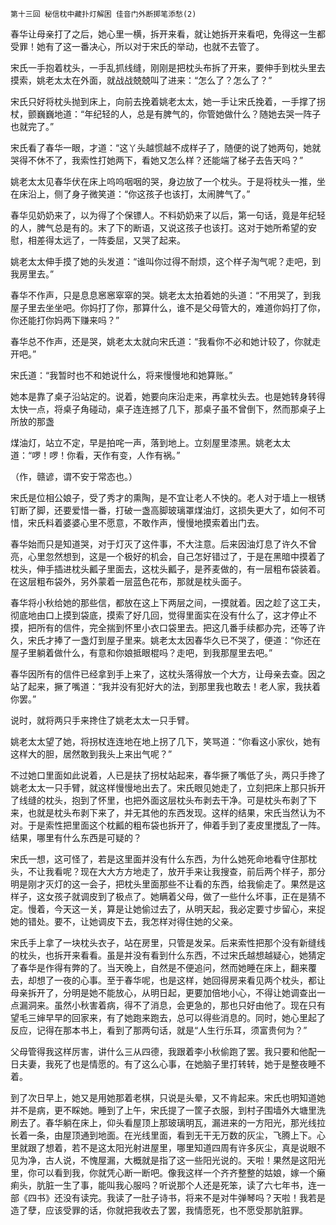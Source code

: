     第十三回 秘信枕中藏扑灯解困 佳音门外断掷笔添愁(2) 

   春华让母亲打了之后，她心里一横，拆开来看，就让她拆开来看吧，免得这一生都受罪！她有了这一番决心，所以对于宋氏的举动，也就不去管了。

   宋氏一手抱着枕头，一手乱抓线缝，刚刚是把枕头布拆了开来，要伸手到枕头里去摸索，姚老太太在外面，就战战兢兢叫了进来：“怎么了？怎么了？”

   宋氏只好将枕头抛到床上，向前去挽着姚老太太，她一手让宋氏挽着，一手撑了拐杖，颤巍巍地道：“年纪轻的人，总是有脾气的，你管她做什么？随她去哭一阵子也就完了。”

   宋氏看了春华一眼，才道：“这丫头越惯越不成样子了，随便的说了她两句，她就哭得不休不了，我索性打她两下，看她又怎么样？还能端了梯子去告天吗？”

   姚老太太见春华伏在床上呜呜咽咽的哭，身边放了一个枕头。于是将枕头一推，坐在床沿上，侧了身子微笑道：“你这孩子也该打，太闹脾气了。”

   春华见奶奶来了，以为得了个保镖人。不料奶奶来了以后，第一句话，竟是年纪轻的人，脾气总是有的。末了下的断语，又说这孩子也该打。这对于她所希望的安慰，相差得太远了，一阵委屈，又哭了起来。

   姚老太太伸手摸了她的头发道：“谁叫你过得不耐烦，这个样子淘气呢？走吧，到我房里去。”

   春华不作声，只是息息窸窸窣窣的哭。姚老太太拍着她的头道：“不用哭了，到我屋子里去坐坐吧。你妈打了你，那算什么，谁不是父母管大的，难道你妈打了你，你还能打你妈两下赚来吗？”

   春华总不作声，还是哭，姚老太太就向宋氏道：“我看你不必和她计较了，你就走开吧。”

   宋氏道：“我暂时也不和她说什么，将来慢慢地和她算账。”

   她本是靠了桌子沿站定的。说着，她要向床沿走来，再拿枕头去。也是她转身转得太快一点，将桌子角碰动，桌子连连撼了几下，那桌子虽不曾倒下，然而那桌子上所放的那盏

   煤油灯，站立不定，早是拍咤一声，落到地上。立刻屋里漆黑。姚老太太道：“啰！啰！你看，天作有变，人作有祸。”

   （作，赣谚，谓不安于常态也。）

   宋氏是位相公娘子，受了秀才的熏陶，是不宜让老人不快的。老人对于墙上一根锈钉断了脚，还要爱惜一番，打破一盏高脚玻璃罩煤油灯，这损失更大了，如何不可惜，宋氏料着婆婆心里不愿意，不敢作声，慢慢地摸索着出门去。

   春华始而只是知道哭，对于灯灭了这件事，不大注意。后来因油灯息了许久不曾亮，心里忽然想到，这是一个极好的机会，自己怎好错过了，于是在黑暗中摸着了枕头，伸手插进枕头瓤子里面去，这枕头瓤子，是荞麦做的，有一层粗布袋装着。在这层粗布袋外，另外蒙着一层蓝色花布，那就是枕头面子。

   春华将小秋给她的那些信，都放在这上下两层之间，一摸就着。因之趁了这工夫，彻底地由口上摸到袋底，摸索了好几回，觉得里面实在没有什么了，这才停止不摸，把所有的信件，完全揣到怀里小衣口袋里去。把这几番手续都办完，还等了许久，宋氏才捧了一盏灯到屋子里来。姚老太太因春华久已不哭了，便道：“你还在屋子里躺着做什么，有意和你娘抵眼棍吗？走吧，到我那屋里去吧。”

   春华因所有的信件已经拿到手上来了，这枕头落得放一个大方，让母亲去查。因之站了起来，撅了嘴道：“我并没有犯好大的法，到那里我也敢去！老人家，我扶着你罢。”

   说时，就将两只手来搀住了姚老太太一只手臂。

   姚老太太望了她，将拐杖连连地在地上拐了几下，笑骂道：“你看这小家伙，她有这样大的胆，居然敢到我头上来出气呢？”

   不过她口里面如此说着，人已是扶了拐杖站起来，春华撅了嘴低了头，两只手搀了姚老太太一只手臂，就这样慢慢地出去了。宋氏眼见她走了，立刻把床上那只拆开了线缝的枕头，抱到了怀里，也把外面这层枕头布剥去干净。可是枕头布剥了下来，也就是枕头布剥下来了，并无其他的东西发现。这样的结果，宋氏当然认为不对。于是索性把里面这个枕瓤的粗布袋也拆开了，伸着手到了麦皮里搅乱了一阵。结果，哪里有什么东西是可疑的？

   宋氏一想，这可怪了，若是这里面并没有什么东西，为什么她死命地看守住那枕头，不让我看呢？现在大大方方地走了，放开手来让我搜查，前后两个样子，那分明是刚才灭灯的这一会子，把枕头里面那些不让看的东西，给我偷走了。果然是这样子，这女孩子就调皮到了极点了。她瞒着父母，做了一些什么坏事，正在是猜不定。慢着，今天这一关，算是让她偷过去了，从明天起，我必定要寸步留心，来捉她的错处。要不，让她调皮下去，我怎样对得住她的父亲。

   宋氏手上拿了一块枕头衣子，站在房里，只管是发呆。后来索性把那个没有新缝线的枕头，也拆开来看看。虽是并没有看到什么东西，不过宋氏越想越疑心，她猜定了春华是作得有弊的了。当天晚上，自然是不便追问，然而她睡在床上，翻来覆去，却想了一夜的心事。至于春华呢，也是这样，她回得房来看见两个枕头，都让母亲拆开了，分明是她不能放心，从明日起，更要加倍地小心，不得让她调查出一点漏洞来。虽然小秋害着病，得不了消息，会更急的，那也只好由他了。现在只有望毛三婶早早的回家来，有了她跑来跑去，总可以得些消息的。同时，她心里起了反应，记得在那本书上，看到了那两句话，就是“人生行乐耳，须富贵何为？”

   父母管得我这样厉害，讲什么三从四德，我跟着李小秋偷跑了罢。我只要和他配一日夫妻，我死了也是情愿的。有了这么心事，在她脑子里打转转，她于是整夜睡不着。

   到了次日早上，她又是用她那着老棋，只说是头晕，又不肯起来。宋氏也明知道她并不是病，更不睬她。睡到了上午，宋氏提了一筐子衣服，到村子围墙外大塘里洗刷去了。春华躺在床上，仰头看屋顶上那玻璃明瓦，漏进来的一方阳光，那光线拉长着一条，由屋顶通到地面。在光线里面，看到无干无万数的灰尘，飞腾上下。心里就跟了想着，若不是这太阳光射进屋里，哪里知道四周有许多灰尘，真是说眼不见为净，古人说，不愧屋漏，大概就是指了这一些阳光说的。天啦！果然是这阳光里，你可以看到我，你就凭心断一断吧。像我这样一个齐齐整整的姑娘，嫁一个癞痢头，肮脏一生了事，能叫我心服吗？听说那个人还是死笨，读了六七年书，连一部《四书》还没有读完。我读了一肚子诗书，将来不是对牛弹琴吗？天啦！我若是造了孽，应该受罪的话，你就把我收去了罢，我情愿死，也不愿受那肮脏罪。

